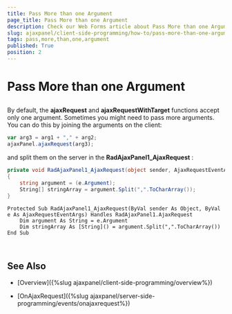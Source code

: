 ```yaml
---
title: Pass More than one Argument
page_title: Pass More than one Argument
description: Check our Web Forms article about Pass More than one Argument.
slug: ajaxpanel/client-side-programming/how-to/pass-more-than-one-argument
tags: pass,more,than,one,argument
published: True
position: 2
---
```


# Pass More than one Argument



## 

By default, the **ajaxRequest** and **ajaxRequestWithTarget** functions accept only one argument. Sometimes you might need to pass more arguments. You can do this by joining the arguments on the client:

````JavaScript
var arg3 = arg1 + "," + arg2;
ajaxPanel.ajaxRequest(arg3);
````


and split them on the server in the **RadAjaxPanel1_AjaxRequest** :



````C#
private void RadAjaxPanel1_AjaxRequest(object sender, AjaxRequestEventArgs e)
{
	string argument = (e.Argument);
	String[] stringArray = argument.Split(",".ToCharArray());
}			
````
````VB.NET
Protected Sub RadAjaxPanel1_AjaxRequest(ByVal sender As Object, ByVal e As AjaxRequestEventArgs) Handles RadAjaxPanel1.AjaxRequest
	Dim argument As String = e.Argument
	Dim stringArray As [String]() = argument.Split(",".ToCharArray())
End Sub
	
	
````


## See Also

 * [Overview]({%slug ajaxpanel/client-side-programming/overview%})

 * [OnAjaxRequest]({%slug ajaxpanel/server-side-programming/events/onajaxrequest%})
